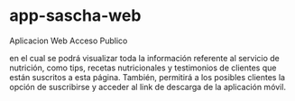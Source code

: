 # app-sascha-web
Aplicacion Web Acceso Publico

en el cual se podrá visualizar toda la información referente al servicio de nutrición, como tips, recetas nutricionales
y testimonios de clientes que están suscritos a esta página. También, permitirá a los posibles clientes la opción de suscribirse y acceder al link de descarga de la aplicación móvil.


